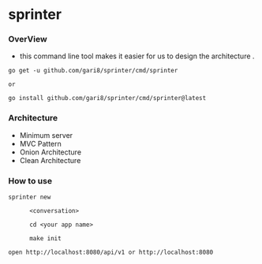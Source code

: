 # sprinter

### OverView

- this command line tool makes it easier for us to design the architecture .

```
go get -u github.com/gari8/sprinter/cmd/sprinter

or 

go install github.com/gari8/sprinter/cmd/sprinter@latest
```

### Architecture

- Minimum server
- MVC Pattern
- Onion Architecture
- Clean Architecture

### How to use

```
sprinter new

      <conversation>

      cd <your app name>
      
      make init
```

```
open http://localhost:8080/api/v1 or http://localhost:8080
```
